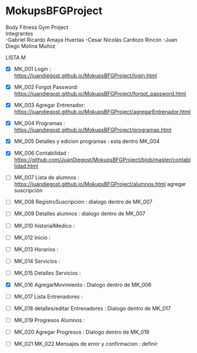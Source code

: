 # MokupsBFGProject
Body Fitness Gym Project  
Integrantes  
-Gabriel Ricardo Amaya Huertas
-Cesar Nicolás Cardozo Rincón
-Juan Diego Molina Muñoz

LISTA M

- [x] MK_001 Login : https://juandiegost.github.io/MokupsBFGProject/login.html

- [x] MK_002 Forgot Password: https://juandiegost.github.io/MokupsBFGProject/forgot_password.html

- [x] MK_003 Agregar Entrenador: https://juandiegost.github.io/MokupsBFGProject/agregarEntrenador.html

- [x] MK_004 Programas : https://juandiegost.github.io/MokupsBFGProject/programas.html

- [x] MK_005 Detalles y edicion programas : esta dentro MK_004

- [x] MK_006 Contabilidad : https://github.com/JuanDiegost/MokupsBFGProject/blob/master/contabilidad.html

- [ ] MK_007 Lista de alumnos : https://juandiegost.github.io/MokupsBFGProject/alumnos.html agregar suscripción

- [ ] MK_008 RegistroSuscripcion : dialogo dentro de MK_007

- [ ] MK_009 Detalles alumnos :  dialogo dentro de MK_007

- [ ] MK_010 historialMedico :  

- [ ] MK_012 Inicio :  

- [ ] MK_013 Horarios :  

- [ ] MK_014 Servicios :  

- [ ] MK_015 Detalles Servicios :  

- [x] MK_016 AgregarMovimiento : Dialogo dentro de MK_006

- [ ] MK_017 Lista Entrenadores :

- [ ] MK_018 detalles/editar Entrenadores : Dialogo dentro de MK_017

- [ ] MK_019 Progresos Alumnos :

- [ ] MK_020 Agregar Progresos : Dialogo dentro de MK_019

- [ ] MK_021 MK_022 Mensajes de error y confirmacion : definir
